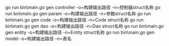 go run bin\main.go gen controller -o=构建输出路径 -n=控制器struct名称
go run bin\main.go gen param -o=构建输出路径 -n=参数struct名称
go run bin\main.go gen code -o=构建输出路径 -n=Code struct名称
go run bin\main.go gen dao -o=构建输出路径 -n=Dao struct名称
go run bin\main.go gen entity -o=构建输出路径 -n=Entity struct名称
go run bin\main.go gen model -o=构建输出路径 -n=表名

